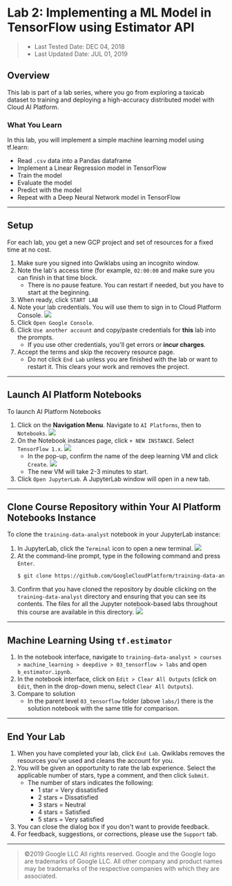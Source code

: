 # Lab 2: Implementing a ML Model in TensorFlow using Estimator API

> * Last Tested Date: DEC 04, 2018
> * Last Updated Date: JUL 01, 2019

## Overview

This lab is part of a lab series, where you go from exploring a taxicab dataset to training and deploying a high-accuracy distributed model with Cloud AI Platform.

### What You Learn

In this lab, you will implement a simple machine learning model using tf.learn:

* Read `.csv` data into a Pandas dataframe
* Implement a Linear Regression model in TensorFlow
* Train the model
* Evaluate the model
* Predict with the model
* Repeat with a Deep Neural Network model in TensorFlow

---
## Setup

For each lab, you get a new GCP project and set of resources for a fixed time at no cost.
1. Make sure you signed into Qwiklabs using an incognito window.
2. Note the lab's access time (for example, `02:00:00` and make sure you can finish in that time block.
    * There is no pause feature. You can restart if needed, but you have to start at the beginning.
3. When ready, click `START LAB`
4. Note your lab credentials. You will use them to sign in to Cloud Platform Console. 
    ![](../../../res/img/Coursera/TensorFlow/TensorFlow-2L-1.png)
5. Click `Open Google Console`.
6. Click `Use another account` and copy/paste credentials for **this** lab into the prompts.
    * If you use other credentials, you'll get errors or **incur charges**.
7. Accept the terms and skip the recovery resource page.
    * Do not click `End Lab` unless you are finished with the lab or want to restart it. This clears your work and removes the project.

---
## Launch AI Platform Notebooks

To launch AI Platform Notebooks

1. Click on the **Navigation Menu**. Navigate to `AI Platforms`, then to `Notebooks`.
    ![](../../../res/img/Coursera/TensorFlow/TensorFlow-2L-2.png)
2. On the Notebook instances page, click `+ NEW INSTANCE`. Select `TensorFlow 1.x`.
    ![](../../../res/img/Coursera/TensorFlow/TensorFlow-2L-3.png)
    * In the pop-up, confirm the name of the deep learning VM and click `Create`.
        ![](../../../res/img/Coursera/TensorFlow/TensorFlow-2L-4.png)
    * The new VM will take 2-3 minutes to start.
3. Click `Open JupyterLab`. A JupyterLab window will open in a new tab.

---
## Clone Course Repository within Your AI Platform Notebooks Instance

To clone the `training-data-analyst` notebook in your JupyterLab instance:

1. In JupyterLab, click the `Terminal` icon to open a new terminal.
    ![](../../../res/img/Coursera/TensorFlow/TensorFlow-2L-6.png)
2. At the command-line prompt, type in the following command and press `Enter`.
    ```bash
    $ git clone https://github.com/GoogleCloudPlatform/training-data-analyst 
    ```
3. Confirm that you have cloned the repository by double clicking on the `training-data-analyst` directory and ensuring that you can see its contents. The files for all the Jupyter notebook-based labs throughout this course are available in this directory.
    ![](../../../res/img/Coursera/TensorFlow/TensorFlow-2L-7.png)

---
## Machine Learning Using `tf.estimator`

1. In the notebook interface, navigate to `training-data-analyst > courses > machine_learning > deepdive > 03_tensorflow > labs` and open `b_estimator.ipynb`.
2. In the notebook interface, click on `Edit > Clear All Outputs` (click on `Edit`, then in the drop-down menu, select `Clear All Outputs`).
3. Compare to solution
    * In the parent level `03_tensorflow` folder (above `labs/`) there is the solution notebook with the same title for comparison.

---
## End Your Lab

1. When you have completed your lab, click `End Lab`. Qwiklabs removes the resources you’ve used and cleans the account for you.
2. You will be given an opportunity to rate the lab experience. Select the applicable number of stars, type a comment, and then click `Submit`.
    * The number of stars indicates the following:
        * 1 star = Very dissatisfied
        * 2 stars = Dissatisfied
        * 3 stars = Neutral
        * 4 stars = Satisfied
        * 5 stars = Very satisfied
3. You can close the dialog box if you don't want to provide feedback.
4. For feedback, suggestions, or corrections, please use the `Support` tab.

---
> ©2019 Google LLC All rights reserved. Google and the Google logo are trademarks of Google LLC. All other company and product names may be trademarks of the respective companies with which they are associated.
